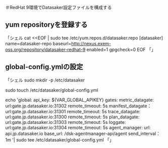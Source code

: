 ＃RedHat 9環境でDatasaker設定ファイルを構成する

## yum repositoryを登録する
「シェル
cat <<EOF | sudo tee /etc/yum.repos.d/datasaker.repo
[datasaker]
name=datasaker-repo
baseurl=http://nexus.exem-oss.org/repository/datasaker-redhat-9
enabled=1
gpgcheck=0
EOF
「」

## global-config.ymlの設定
「シェル
sudo mkdir -p /etc/datasaker

sudo touch /etc/datasaker/global-config.yml

echo 'global:
  api_key: ${VAR_GLOBAL_APIKEY}
  gates:
    metric_datagate:
      url:gate.jp.datasaker.io:31302
      remote_timeout: 5s
    manifest_datagate：
      url:gate.jp.datasaker.io:31301
      remote_timeout: 5s
    trace_datagate:
      url:gate.jp.datasaker.io:31300
      remote_timeout: 5s
    plan_datagate:
      url:gate.jp.datasaker.io:31303
      remote_timeout: 5s
    loggate:
      url:gate.jp.datasaker.io:31304
      remote_timeout: 5s
  agent_manager:
    url: api.jp.datasaker.io
    base_url: /dsk-agentmanager-api/agent
    send_interval：1m '| sudo tee /etc/datasaker/global-config.yml
「」